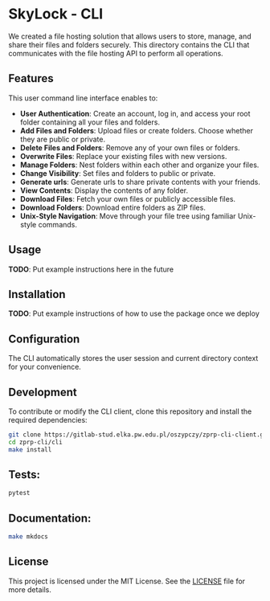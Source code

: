 # SkyLock - CLI

We created a file hosting solution that allows users to store, manage, and share their files and folders securely. This directory contains the CLI that communicates with the file hosting API to perform all operations.

## Features

This user command line interface enables to:

- **User Authentication**: Create an account, log in, and access your root folder containing all your files and folders.
- **Add Files and Folders**: Upload files or create folders. Choose whether they are public or private.
- **Delete Files and Folders**: Remove any of your own files or folders.
- **Overwrite Files**: Replace your existing files with new versions.
- **Manage Folders**: Nest folders within each other and organize your files.
- **Change Visibility**: Set files and folders to public or private.
- **Generate urls**: Generate urls to share private contents with your friends.
- **View Contents**: Display the contents of any folder.
- **Download Files**: Fetch your own files or publicly accessible files.
- **Download Folders**: Download entire folders as ZIP files.
- **Unix-Style Navigation**: Move through your file tree using familiar Unix-style commands.

## Usage

**TODO**: Put example instructions here in the future

## Installation

**TODO**: Put example instructions of how to use the package once we deploy

## Configuration

The CLI automatically stores the user session and current directory context for your convenience.

## Development

To contribute or modify the CLI client, clone this repository and install the required dependencies:

```bash
git clone https://gitlab-stud.elka.pw.edu.pl/oszypczy/zprp-cli-client.git
cd zprp-cli/cli
make install
```

## Tests:

```bash
pytest
```

## Documentation:

```bash
make mkdocs
```

## License

This project is licensed under the MIT License. See the [LICENSE](../LICENSE) file for more details.

